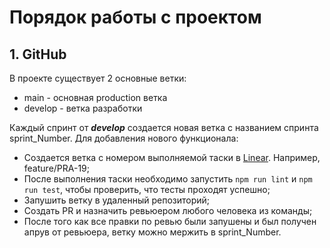 # Порядок работы с проектом

## 1. GitHub

В проекте существует 2 основные ветки:
- main - основная production ветка
- develop - ветка разработки

Каждый спринт от ***develop*** создается новая ветка с названием спринта sprint_Number.
Для добавления нового функционала:
- Создается ветка c номером выполняемой таски в [Linear](https://linear.app/practicum-team-06/team/PRA/active). Например, feature/PRA-19;
- После выполнения таски необходимо запустить 
``npm run lint`` и ``npm run test``, чтобы проверить, что тесты проходят успешно;
- Запушить ветку в удаленный репозиторий;
- Создать PR и назначить ревьюером любого человека из команды;
- После того как все правки по ревью были запушены и был получен апрув от ревьюера, ветку можно мержить в sprint_Number.
